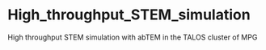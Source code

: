 # High_throughput_STEM_simulation
High throughput STEM simulation with abTEM in the TALOS cluster of MPG
